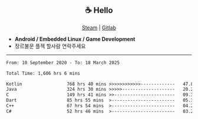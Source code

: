 <h2 align="center"> ☕ Hello </h2>

<p align="center">
  <a href="https://steamcommunity.com/id/Niforances/">Steam</a> |
  <a href="https://gitlab.com/niforances">Gitlab</a>
</p>

 - **Android / Embedded Linux / Game Development**
 - 장르불문 플젝 할사람 연락주세요

------

<!--START_SECTION:waka-->

```txt
From: 10 September 2020 - To: 18 March 2025

Total Time: 1,606 hrs 6 mins

Kotlin                 768 hrs 40 mins >>>>>>>>>>>>-------------   47.86 %
Java                   324 hrs 30 mins >>>>>--------------------   20.20 %
C                      149 hrs 41 mins >>-----------------------   09.32 %
Dart                   85 hrs 55 mins  >------------------------   05.35 %
C++                    67 hrs 54 mins  >------------------------   04.23 %
C#                     52 hrs 46 mins  >------------------------   03.29 %
```

<!--END_SECTION:waka-->
